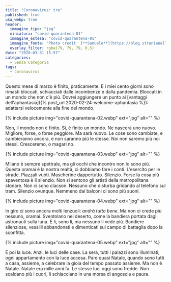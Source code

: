 ```yaml
---
title: "Coronavirus: tre"
published: true
usa_webp: true
header:
  immagine_tipo: "jpg"
  miniatura: "covid-quarantena-01"
  immagine_estesa: "covid-quarantena-01"
  immagine_fonte: "Photo credit: [**Samuele**](https://blog.stranianelli.com/)"
  overlay_filter: rgba(79, 79, 79, 0.5)
date: "2020-03-31 15:57"
categories:
  - Senza Categoria
tags:
  - Coronavirus
---
```


Questo mese di marzo è finito, praticamente. E i miei cento giorni sono rimasti bloccati, schiacciati dalle incombenze e dalla pandemia. Bloccati in un mondo che non c'è più. Dovrei aggiungere un punto ai [vantaggi dell'aphantasia]({% post_url 2020-02-24-welcome-aphantasia %}): adattarsi velocemente alla fine del mondo.

{% include picture img="covid-quarantena-02.webp" ext="jpg" alt="" %}

Non, il mondo non è finito. Sì, è finito un mondo. Ne nascerà uno nuovo. Migliore, forse, o forse peggiore. Ma sarà nuovo. Le cose sono cambiate, e cambieranno ancora, e non saranno più le stesse. Noi non saremo più noi stessi. Cresceremo, o magari no.

{% include picture img="covid-quarantena-03.webp" ext="jpg" alt="" %}

Milano è sempre spettrale, ma gli occhi che incontro non lo sono più. Questa oramai è la nostra realtà, ci dobbiamo fare i conti. L'esercito per le strade. Piazzali vuoti. Mascherine dappertutto. Silenzio. Forse la cosa più spaventosa è il silenzio. Non si sentono gli artisti della metropolitana stonare. Non ci sono clacson. Nessuno che disturba gridando al telefono sul tram. Silenzio ovunque. Nemmeno dai balconi ci sono più suoni.

{% include picture img="covid-quarantena-04.webp" ext="jpg" alt="" %}

In giro ci sono ancora molti lenzuoli: _andrà tutto bene_. Ma non ci crede più nessuno, oramai. Sventolano nel deserto, come la bandiera portata dagli astronauti sulla luna. È lì, sono lì, ma nessuno li vede più. Bandiere silenziose, vessilli abbandonati e dimenticati sul campo di battaglia dopo la sconfitta.

{% include picture img="covid-quarantena-05.webp" ext="jpg" alt="" %}

E poi la luce. Anzi, le luci delle case. La sera, tutti i palazzi sono illuminati, ogni appartamento con la luce accesa. Pare quasi Natale, quando sono tutti a casa, assieme, a celebrare la gioia del tempo passato assieme. Ma non è Natale. Natale era mille anni fa. Le stesse luci oggi sono fredde. Non scaldano più i cuori, li schiacciano in una morsa di angoscia e paura.
